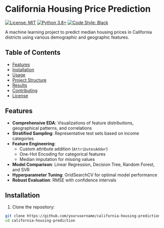 # California Housing Price Prediction

[![License: MIT](https://img.shields.io/badge/License-MIT-yellow.svg)](https://opensource.org/licenses/MIT)
[![Python 3.8+](https://img.shields.io/badge/Python-3.8+-blue.svg)](https://www.python.org/downloads/)
[![Code Style: Black](https://img.shields.io/badge/code%20style-black-000000.svg)](https://github.com/psf/black)

A machine learning project to predict median housing prices in California districts using various demographic and geographic features.

## Table of Contents
- [Features](#features)
- [Installation](#installation)
- [Usage](#usage)
- [Project Structure](#project-structure)
- [Results](#results)
- [Contributing](#contributing)
- [License](#license)

## Features

- **Comprehensive EDA**: Visualizations of feature distributions, geographical patterns, and correlations
- **Stratified Sampling**: Representative test sets based on income categories
- **Feature Engineering**:
  - Custom attribute addition (`AttributesAdder`)
  - One-Hot Encoding for categorical features
  - Median imputation for missing values
- **Model Comparison**: Linear Regression, Decision Tree, Random Forest, and SVR
- **Hyperparameter Tuning**: GridSearchCV for optimal model performance
- **Robust Evaluation**: RMSE with confidence intervals

## Installation

1. Clone the repository:
```bash
git clone https://github.com/yourusername/california-housing-prediction.git
cd california-housing-prediction
